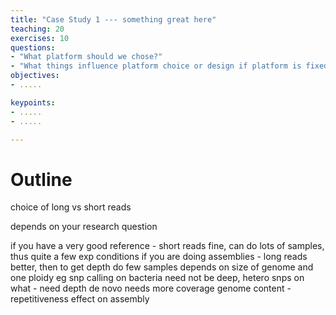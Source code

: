 ```yaml
---
title: "Case Study 1 --- something great here"
teaching: 20
exercises: 10
questions:
- "What platform should we chose?"
- "What things influence platform choice or design if platform is fixed?"
objectives:
- .....

keypoints:
- .....
- .....

---
```



# Outline
choice of long vs short reads

depends on your research question

if you have a very good reference - short reads fine, can do lots of samples, thus quite a few exp conditions
if you are doing assemblies - long reads better, then to get depth do few samples
depends on size of genome and one ploidy
eg snp calling on bacteria need not be deep, hetero snps on what - need depth
de novo needs more coverage
genome content - repetitiveness effect on assembly

